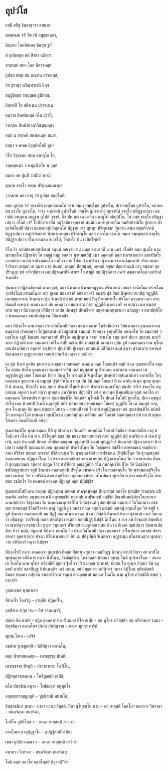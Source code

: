<h1>ถุปวํโส</h1>
<p>
ยสฺมิํ สยิํสุ ชินธาตุวรา สมนฺตา  
  
ฉพฺพณฺณ รํสิ วิสเรหิ สมุชฺชลนฺตา,  
  
นิมฺมาย โลกหิตเหตุ ชินสฺส รูปํ  
  
ตํ ถุปมพฺภุต ตมํ สิรสา นมิตฺวา;  
  
<p>
จกฺขามหํ สกล โลก หิตาวหสฺส  
  
ถุปสฺส สพฺพ ชน นณฺทน การณสฺส,  
  
วํสํ สุราสุร นริณฺทวเรหิ นิจฺจํ  
  
สมฺปูชิตสฺส รตนุชฺชล ถูปิกสฺส;  
</p>
  
<p>
กิญฺจาปิ โส ยติชเนน ปุราตเนน  
  
อตฺวาย สีหฬชนสฺส กโต ปุราปิ,  
  
วาเกฺกน สิหฬภเวน’ภิสงฺขมตฺตา  
  
อตฺถํ น สาธหติ สพฺพชนสฺส สมฺมา;  
</p>
  
<p>
ยสฺมา จ มาคธ นิรุตฺติกโตปิ ถูป-  
  
วํโส วิรุทฺธนย สทฺท สมากุโล โส,  
  
วตฺตพฺพเมว จ พหุมฺปิ ยโต น วุตฺตํ  
  
ตมฺหา อหํ ปุนปิ วํสมิ’มํ วทามิ;  
</p>
  
<p>
สุณาถ สาธโว สเพฺพ ปริปุณฺณมนากุลํ  
  
วุจฺจมานํ มยา สาธุ วํสํ ถูปสฺส สตฺถุโนติ;  
</p>
  
<p>ตตฺถ ถูปสฺส วํสํ วกฺขามีติ เอตฺถ ตถาคโต อรหํ สมฺมา สมฺพุโทฺธ ถูปารโห, ปเจฺจกพุโทฺธ ถูปารโห, ตถาคตสฺส สาวโก ถูปารโห, ราชา จกฺกวตฺติ ถูปารโหติ วจนโต ถูปารหานํ พุทฺธาทีนํ ธาตุโย ปติฎฺฐาเปตฺวา กต เจติยํ อพฺภุนน ตเฎฺฐน  ถูโปติ วุจฺจติ, อิธ ปน กญฺจน มาลิก มหาถูโป อธิเปฺปโต, โส กสฺส ธาตุโย ปติฎฺฐาเปตฺวา กโตติ เจ? โยทีปงฺกราทีนํ จตุวีสติยา พุทฺธานํ สนฺติเก ลทฺธวฺยากรโณ สมติํสปารมิโย ปูเรตฺวา ปรมาภิสโมฺพธิํ ปตฺวา ธมฺมจกฺกปฺปวตฺตนโต ปฎฺฐาย ยาว สุหทฺท ปริพฺพาชก วินยาน สพฺพ พุทฺธกิจฺจานิ นิฎฺฐาเปตฺวา อนุปาทิเยสาย นิพฺพานธาตุยา ปรินิพฺพุโต ตสฺส ภควโต อรหโต สมฺมา สมฺพุทฺธสฺส ธาตุโย ปติฎฺฐาเปตฺวา กโต อยเมตฺถ สเงฺขโป, วิตฺถาโร ปน เวทิตโพฺพ?</p>


<p> อิโต กิร กปฺปสตสหสฺสาธิกานํ จตุนฺนํ อสเงฺขยฺยานํ มตฺถเก อมรวตี นาม นครํ อโหสิฯ ตตฺถ สุเมโธ นาม พฺราหฺมโณ ปฎิวสติฯ โส อญฺญํ กมฺมํ อกตฺวา พฺรหฺมณสิปฺปเมว อุคฺคณฺหิ ตสฺส ทหรกาเลเยว มาตาปิตโร กาลมกํสุฯ อถสฺส ราสิวฑฺฒนโก อมโจฺจ อาย โปตฺถกํ อาหริตฺวา สุวณฺณ รชต มณิมุตฺตาทิ ภริเต คเพฺภ วิวริตฺวา เอตฺตกํ เต กุมาร มาตุ สนฺตกํ, เอตฺตกํ ปิตุสนฺตกํ, เอตฺตกํ อยฺยก ปยฺยกานนฺติ ยาว สตฺตมา กุลปริวฎฺฎา ธกํ อาจิกฺขิตฺวา เอตมฺปฎิชคฺคาหีติ อาหฯ โส สาธูติ สมฺปฎิจฺฉิตฺวา อคารํ อชฺฌาวสโนฺต เอกทิวสํ จิเนฺตสิฯ</p>


<p> ปุนพฺภเว ปฎิสณฺธิคหณํ ตาม ทุกฺขํ, ตถา นิพฺพตฺต นิพฺพตฺตฎฺฐาเน สรีรเภทนํ อหญฺจ ชานิธโมฺม ชราธโมฺม วฺยาธิธโมฺม มรณธโมฺมฯ เอวํ ภูเตน มยา อชาติ อชรํ อวฺยาธิํ อมรณํ สุขํ สีตลํ นิพฺพานํ คเวสิตุํ วฎฺฎตีติ เนกฺขมฺมการณํ จิเนฺตตฺวา ปุน จิเนฺตสิ อิมํ ธนํ สพฺพํ มยฺหํ ปิตุ ปิตามหาทโย ปรโลกํ คจฺฉนฺตา เอก กหาปณมฺปิ คเหตฺวา นคตา มยา ปน คเหตฺวา คมนการณํ กาตุํ วฎฺฎตีติ นคเร เภริํ จราเปตฺวา มหาชนสฺส ทานํ ทตฺวา หิมวนฺตสฺส ปวิสิตฺวา ตาปส ปพฺพชฺชํ ปพฺพชิตฺวา สตฺตาหพฺภนฺตเรเยว อภิญฺญา จ สมาปตฺติโย จ นิพฺพเตฺตตฺว สมาปตฺติสุเขน วีตินาเมสิฯ</p>


<p>ตทา ทีปงฺกโร นาม สตฺถา ปรยาภิสโมฺพธิํ ปตฺวา สตฺต สตฺตาหํ โพธิสมีเปเจว วิตินาเมตฺวา สุนณฺทาราเม ธมฺมจกฺกํ ปวเตฺตตฺวา โกฎิสตฺตานํ เทวมนุสฺสานํ ธมฺมมตํ ปาเยตฺวา จาตุทฺทีปิก มหาเมโฆ วิย ธมฺมวสฺสํ วเสฺสโนฺต จตูหิ ขีณาสย สตสหเสฺสหิ ปริวุโต อนุปุเพฺพน จารกํ จรมาโน รมฺม นครํ ปตฺวา สุทสฺสน มหาวิหาเร ปฎิวสติ ตทา รมฺมนครวาสิโน สปฺปิ ผณิตาทีนิ เภสชฺชานิ คเหตฺวา ปุปฺผ ธูป คณฺธหตฺถา เยน พุโทฺธ เตนปสงฺกมิตฺวา สตฺถารํ วณฺทิตฺวา ปุปฺผาทีหิ ปูเชตฺวา เอกมนฺตํ นิสีทิตฺวา ธมฺมํ สุตฺวา สฺวาตนาย ภควนฺตํ นิมเนฺตตฺวา อุฎฺฐายาสนา ทสพลํ ปทกฺขีนํ กตฺวา ปกฺกมิํสุฯ</p>


<p>เต  ปุน ทิวเส อสทิส มหาทานํ สเชฺชตฺวา ทสพลสฺส อาคมน มคฺคํ โสเธนฺติฯ ตสฺมิํ กาเล สุเมธตาปโส อตฺตโน อสฺสม ปทโต อุคฺคนฺตฺวา รมฺมนครวาสีนํ เตสํ มนุสฺสานํ อุปริภาเคน อากาเสน คจฺฉนฺตา เต หฎฺฐปหเฎฺฐ มคฺคํ โสเธเนฺต ทิสฺวา กินฺนุ โข การณนฺติ จิเนฺตโนฺต สเพฺพสํ ปสฺสนฺตานํเยว อากาสโต โอรุ เอกมเนฺต ฐตฺถายห เต มนุเสฺส ปุจฺฉิฯ’หโมฺภ กสฺส ปน อิมํ มคฺคํ โสเธถา’ติ เต อาหํสุ ภเนฺต สุเมธ ตุเมฺห กิํ นํ ชานาถ, ทีปงฺกโร นาม สตฺถา ปรมาภิสโมฺพธิํ ปตฺวา ปวตฺตวร ธมฺมจโกฺก ชนปท จาริกํ จรมาโน อนุกฺกเมน อมฺหากํ นครํ ปตฺวา สุทสฺสน มหาวิหาเร ปฎิวสติฯ มยํ ตํ ภควนฺตํ นิมนฺตยิมฺห ตสฺส ภควโต อาคมนมคฺคํ โสเธมาติฯ ตํ สุตฺวา สุเมธปณฺฑิโต จิเนฺตสิฯ พุโทฺธติ โข ปเนส โฆโสปิ ทุลฺลโภ, ปเคว พุทฺธุปฺปาโท เตน หิ มยาปิ อิเมหิ มนุเสฺสหิ สทฺธิํ ทสพลสฺส อาคมนมคฺคํ โสเธตุํ วฎฺฎตีติ โส เต มนุเสฺส อาห, สเจ โภ ตุเมฺห อิมํ มคฺค พุทฺธสฺส โสเธถ - สยหมฺปิ เอกํ โอกาสํ สมฺปฎิจฺฉตฺวา อยํ สุเมธปณฺฑิโต มหิทฺธิโก มหานุภาโวติ ชานนฺตา ทุพฺพิโสธนํ อุทกสมฺภินฺนํ อติวิสมํ เอกํ โอกาสํ สลฺลเกฺขตฺวา อิมํ หกาสํ ตุเมฺห โสเธถฯ อลงฺกโรถาติ อทํสุฯ</p>


<p>สุเมธปณฺฑิโต พุทฺธารมฺมณ ปีติํ อุปฺปาเทตฺวา จิเนฺตสิฯ อหมฺปนิมํ โอกาสํ อิทฺธียา ปรมทสฺสนีย กาตุํ ปโหมิ เอวํ กโต ปน มํ น ปริโตเสติ อชฺช ปน มยา กายเวยฺยาวจฺจํ กาตุํ วฎฺฎติติ ปํสุํ อาหริตฺวา ตํ ปเหสํ ปูเรนิ, ตสฺส ปน ตสฺมิํ ปเทเส อโสธิเต ชยสุมน กุสุม สทิสิ วณฺณํ ทุปฎฺฎจีวรํ ติมณฺฑลํ ปฎิจฺฉาเทตฺวา นิวาเสตฺวา ตสฺสุปริ ยุณฺณมาปเงฺคน กุสุมกลาปํ ปรกฺขิปโนฺต วิย วิชฺชุลฺลตา สสฺสีรีกํ กายพณฺธนํ พณฺธิตฺวา กนก คิริสิขร มตฺถเก ลาขารสํ ปริสิญฺจเนฺต วิย สุวณฺณเจติยํ ปวาฬชาเลน ปริกฺขิปโนฺต วิย สุวณฺณงฺฆกํ รตฺตกมฺพเลน ปฎิมุญฺจโนฺต วิย สรท สมย รชนิกรํ รตฺตวลาหเกน ปฎิจฺฉาเทโนฺต วิย จ ลาขารเสน ตินฺน กิํ สุกกฺสุมวณฺณํ รตฺตวร ปสุกูล จีวรํ ปาริปิตฺวา คณฺธกูคิทฺว รโต กนกคุหาโต สีโห วิย นิกฺขมิตฺวา ชฬภิญฺญานํเยว จตูหิ ขีณาสว สตสหเสฺสหิ ปริวุโต อมรคณ ปริวุโต ทสสตนยโน วิย พฺรหฺมคณปริวุโต มหา พฺรหฺมา วิย จ อปริมิต สมย สมุปจิตาย กุสลพลชนิตาย อโนปมยา พุทฺธลีลาย ตาราคณปริวุโต  สรท สมย รชนิกโร วิย คคนตลํ อลงฺคต ปฎิยตฺตํ มคฺคํ ปฎิปชฺชิฯ</p>


<p> สุเมธตาปโสปิ เตน อลงฺกต ปฎิยเตฺตน มเคฺคน อาคจฺฉนฺตสฺส ทีปงฺกรสฺส ภควโต ทฺวตฺติํส วรลกฺขณ ปติมณฺฑิตํ อสติยา อนุพฺยญฺชเนหิ อนุพฺยญฺชิตํ พฺยามปฺปหาปริเกฺขป สสฺสีรีกํ อิณฺทนีลมณิสํกาโสอากาเส นานปฺปการา วิชฺชุลฺลตา วิย ฉพฺพณฺณพุทฺธรํสิโย วิสฺสเชฺชนฺตํ รูปคฺคปฺปตฺตํ อตฺตภาวํ โอโลเกตฺวา อชฺช มยา ทสพลสฺส ชีวิตปริจฺจาคํ กาตุํ วฎฺฎติ มา ภควา กลเล อกฺกมิ มณิมยํ ลกเสตุํ อกฺกมโนฺต วิย สทฺธิํ จตูหิ ขีณาสว สตสหเสฺสหิ มม ปิฎฺฐิํ อกฺกมโนฺต คจฺฉตุ ตํ เม ภวิสฺสติ ทีฆรตฺตํ หิตาย สุขายาติ เกเส โมเจตฺวา อชินชฎา วากจีรานิ กเลล ปตฺถริตฺวา ตเตฺถว กลลปิเฎฺฐ นิปชฺชิ นิปโนฺน จ สเจ อหํ อิเจฺฉยฺยํ สพฺพกิเลเส ฌาเปตฺวา สงฺฆนวโก หุตฺวา รมฺมนครํ ปวิเสยฺยํ อญฺญาตกเวเสน ปน เม กิเลเส ณฺธเปตฺวา นิพฺพานปตฺติยา กิจฺจํ นตฺถิ, ยํนูนาหํ ทีปงฺกร ทสพโล วิย ปรมาภิสโมฺพธิํ ปตฺวา ธมฺมนาวํ อาโรเปตฺวา มหาชนํ สํสารสาครา อุตฺตาเรตฺวา ปจฺฉา ปรินิพฺพาเยยฺยํฯ อิทํ เม ปติรุปนฺติ จิเนฺตตฺวา อฎฺฐธเมฺม สโมธาเนตฺวา พุทฺธภาวาย อภินีหารํ กตฺวา นิปชฺชฯ</p>


<p>ทีปงฺกโรปิ ภควา อาคตฺตฺวา สุเมธปณฺฑิตสฺส สีสสาเค ฐตฺวา กลลปิเฎฺฐ นิปนฺนํ ตาปสํ ทิสฺวา อยํ ตาปโส พุทฺธตฺถาย อภินีหารํ กตฺวา นิปโนฺต, อิชฺฌิสฺสติ นุ โข เอตสฺส ปตฺถนา อุทาหุ โนติ อุปธาเรโนฺต - อนาคเต โคตโม นาม พุโทฺธ ภวิสฺสตีติ ญตฺวา ฐิตโกว ปริส มเชฺฌ วฺยากาสิ, ปสฺสถ โน ตุเมฺห ภิกฺขเว อิมํ อุคฺคตปํ ตาปสํ กลลปิเฎฺฐ นิปนฺนนฺติฯ เอวํ ภเนฺต, อยํ ยิทฺธตฺถาย อภินีหารํ กตฺวา นิปโนฺน สมิชฺฌิสฺสติ อิมสฺส ปตฺถตา กปฺปสต สหสฺสาธิกานํ จตุนฺตํ อสเงฺขยฺยานํ มตฺถเก โคตโม นาม พุโทฺธ ภวิสฺสตีติ สพฺพํ วฺยากาสิฯ</p>


<p>วุตฺตเญฺหตํ พุทฺธวํเสฯ</p>


<p>
ทีปงฺกโร โลกวิทู - อาหุตีนํ ปฎิคฺคโห,  
  
อุสฺสีสเก มํ ฐตฺวาน - อิทํ วจนมพฺรวิ;  
</p>
  
<p>ปสฺสถ อิมํ ตาปสํ - ชฎิล อุคฺคตาปสํ อปริเมเยฺย อิโต กเปฺป - อยํ พุโทฺธ ภวิสฺสติฯ อหุ กปิลวหยา รมฺมา - นิกฺขมิตฺวา ตถาคโตฯ ปธานํ ปทหิตฺวาน - กตฺวา ทุกฺกร การิกํ</p>


<p>พุเทฺธ โลเก - เกจิฯ</p>


<p>
อชปาล  
รุกฺขมูลสฺมิํ - นิสีทิตฺวา ตถาคโต,  
  
ตตฺถ ปายาสมคฺคยฺห - เนรญฺชรมุเปเหติ;  
</p>
  
<p>
เนรญฺชราย ตีรมฺหิ - ปายาสาทาย โส ชิโน,  
  
ปฎิยตฺตวรมเคฺคน - โพธิมูลญฺหิ เอหีติ;  
</p>
  
<p>
ตโต ปทกฺขิณํ กตฺวา - โพธิมณฺฑํ อนุตฺตโร  
  
อสฺสตฺถรากฺขมูลมฺหิ - วุชฺฌิสฺสติ มหายโส;  
</p>
  
<p>อิมสฺสชนิกา มาตา - มายา นาม ภวิสฺสติ, ปิตา สุโทฺธทโน นาม - อยํ เหสฺสติ โคตโมฯ อนาสวา วีตราคา - สนฺตจิตฺตา สมาหิตา,</p>


<p>
โกลิโต อุปติโสฺส จ - อคฺคา เหสฺสนฺติ สาวกา;  
  
อานโณฺท นามุปฎฺฐาโก - อุปฎฺฐิสฺสตี’มํ ชินํ;  
</p>
  
<p>
เขมา อุปฺปลวณฺณา จ - อคฺคา เหสฺสนฺติ สาวิกา;  
  
อนาสวา วีตราคา - สนฺตจิตฺตา สมาหิตา;  
</p>
  
<p>โพธิ ตสฺส ภควโต อสฺสโตฺถติ ปวุจฺจตี’’ติฯ</p>






